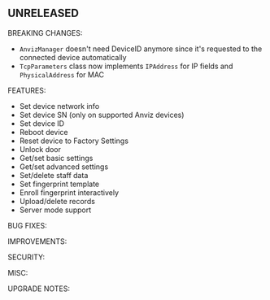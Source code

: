 ## UNRELEASED
BREAKING CHANGES:

* `AnvizManager` doesn't need DeviceID anymore since it's requested to the connected device automatically
* `TcpParameters` class now implements `IPAddress` for IP fields and `PhysicalAddress` for MAC

FEATURES:

* Set device network info
* Set device SN (only on supported Anviz devices)
* Set device ID
* Reboot device
* Reset device to Factory Settings
* Unlock door
* Get/set basic settings
* Get/set advanced settings
* Set/delete staff data
* Set fingerprint template
* Enroll fingerprint interactively
* Upload/delete records
* Server mode support

BUG FIXES:

IMPROVEMENTS:

SECURITY:

MISC:

UPGRADE NOTES:
